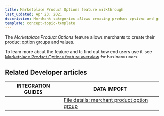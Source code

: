 ```yaml
---
title: Marketplace Product Options feature walkthrough
last_updated: Apr 23, 2021
description: Merchant categories allows creating product options and groups.
template: concept-topic-template
---
```


The *Marketplace Product Options* feature allows merchants to create their product option groups and values.

To learn more about the feature and to find out how end users use it, see [Marketplace Product Options feature overview](/docs/marketplace/user/features/{{page.version}}/marketplace-product-options-feature-overview.html) for business users.

## Related Developer articles


|INTEGRATION GUIDES  |DATA IMPORT  |
|---------|---------|
|<!---LINK TO IG-->     |[File details: merchant product option group](/docs/marketplace/dev/data-import/{{page.version}}/file-details-merchant-product-option-group.html)       |
